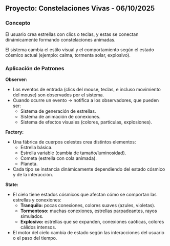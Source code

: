 ## Proyecto: Constelaciones Vivas - 06/10/2025

### Concepto

El usuario crea estrellas con clics o teclas, y estas se conectan dinámicamente formando constelaciones animadas.

El sistema cambia el estilo visual y el comportamiento según el estado cósmico actual (ejemplo: calma, tormenta solar, explosivo).

### Aplicación de Patrones

**Observer:**

- Los eventos de entrada (clics del mouse, teclas, e incluso movimiento del mouse) son observados por el sistema.
- Cuando ocurre un evento → notifica a los observadores, que pueden ser:
    - Sistema de generación de estrellas.
    - Sistema de animación de conexiones.
    - Sistema de efectos visuales (colores, partículas, explosiones).

**Factory:**

- Una fábrica de cuerpos celestes crea distintos elementos:
    - Estrella básica.
    - Estrella variable (cambia de tamaño/luminosidad).
    - Cometa (estrella con cola animada).
    - Planeta.
- Cada tipo se instancia dinámicamente dependiendo del estado cósmico y de la interacción.

**State:**

- El cielo tiene estados cósmicos que afectan cómo se comportan las estrellas y conexiones:
	- **Tranquilo:** pocas conexiones, colores suaves (azules, violetas).
	- **Tormentoso:** muchas conexiones, estrellas parpadeantes, rayos simulados.
	- **Explosivo:** estrellas que se expanden, conexiones caóticas, colores cálidos intensos.
- El motor del cielo cambia de estado según las interacciones del usuario o el paso del tiempo.